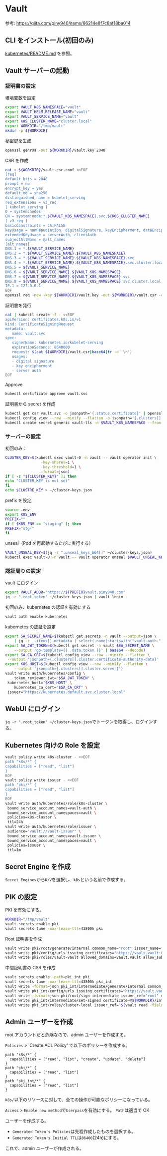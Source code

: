 # Vault

参考: https://qiita.com/piny940/items/66214e8f7c8af18ba014

## CLI をインストール(初回のみ)

[kubernetes/README.md](../..//README.md) を参照。

## Vault サーバーの起動

### 証明書の設定

環境変数を設定

```bash
export VAULT_K8S_NAMESPACE="vault"
export VAULT_HELM_RELEASE_NAME="vault"
export VAULT_SERVICE_NAME="vault"
export K8S_CLUSTER_NAME="cluster.local"
export WORKDIR="/tmp/vault"
mkdir -p ${WORKDIR}
```

秘密鍵を生成

```bash
openssl genrsa -out ${WORKDIR}/vault.key 2048
```

CSR を作成

```bash
cat > ${WORKDIR}/vault-csr.conf <<EOF
[req]
default_bits = 2048
prompt = no
encrypt_key = yes
default_md = sha256
distinguished_name = kubelet_serving
req_extensions = v3_req
[ kubelet_serving ]
O = system:nodes
CN = system:node:*.${VAULT_K8S_NAMESPACE}.svc.${K8S_CLUSTER_NAME}
[ v3_req ]
basicConstraints = CA:FALSE
keyUsage = nonRepudiation, digitalSignature, keyEncipherment, dataEncipherment
extendedKeyUsage = serverAuth, clientAuth
subjectAltName = @alt_names
[alt_names]
DNS.1 = *.${VAULT_SERVICE_NAME}
DNS.2 = *.${VAULT_SERVICE_NAME}.${VAULT_K8S_NAMESPACE}
DNS.3 = *.${VAULT_SERVICE_NAME}.${VAULT_K8S_NAMESPACE}.svc
DNS.4 = *.${VAULT_SERVICE_NAME}.${VAULT_K8S_NAMESPACE}.svc.cluster.local
DNS.5 = ${VAULT_SERVICE_NAME}
DNS.6 = ${VAULT_SERVICE_NAME}.${VAULT_K8S_NAMESPACE}
DNS.7 = ${VAULT_SERVICE_NAME}.${VAULT_K8S_NAMESPACE}.svc
DNS.8 = ${VAULT_SERVICE_NAME}.${VAULT_K8S_NAMESPACE}.svc.cluster.local
IP.1 = 127.0.0.1
EOF
openssl req -new -key ${WORKDIR}/vault.key -out ${WORKDIR}/vault.csr -config ${WORKDIR}/vault-csr.conf
```

証明書を発行

```bash
cat | kubectl create -f - <<EOF
apiVersion: certificates.k8s.io/v1
kind: CertificateSigningRequest
metadata:
   name: vault.svc
spec:
   signerName: kubernetes.io/kubelet-serving
   expirationSeconds: 8640000
   request: $(cat ${WORKDIR}/vault.csr|base64|tr -d '\n')
   usages:
   - digital signature
   - key encipherment
   - server auth
EOF
```

Approve

```bash
kubectl certificate approve vault.svc
```

証明書から secret を作成

```bash
kubectl get csr vault.svc -o jsonpath='{.status.certificate}' | openssl base64 -d -A -out ${WORKDIR}/vault.crt
kubectl config view --raw --minify --flatten -o jsonpath='{.clusters[].cluster.certificate-authority-data}' | base64 -d > ${WORKDIR}/vault.ca
kubectl create secret generic vault-tls -n $VAULT_K8S_NAMESPACE --from-file=vault.key=${WORKDIR}/vault.key --from-file=vault.crt=${WORKDIR}/vault.crt --from-file=vault.ca=${WORKDIR}/vault.ca
```

### サーバーの設定

初回のみ：

```bash
CLUSTER_KEY=$(kubectl exec vault-0 -n vault -- vault operator init \
                -key-shares=1 \
                -key-threshold=1 \
                -format=json)
if [ -z "${CLUSTER_KEY}" ]; then
echo "CLUSTER_KEY is not set"
fi
echo $CLUSTRE_KEY > ~/cluster-keys.json
```

prefix を設定

```bash
source .env
export K8S_ENV
PREFIX=""
if [ $K8S_ENV == "staging" ]; then
PREFIX="stg-"
fi
```

unseal（Pod を再起動するたびに実行する）

```bash
VAULT_UNSEAL_KEY=$(jq -r ".unseal_keys_b64[]" ~/cluster-keys.json)
kubectl exec vault-0 -n vault -- vault operator unseal $VAULT_UNSEAL_KEY
```

### 認証周りの設定

vault にログイン

```bash
export VAULT_ADDR="https://${PREFIX}vault.piny940.com"
jq -r ".root_token" ~/cluster-keys.json | vault login -
```

初回のみ、kubernetes の認証を有効にする

```bash
vault auth enable kubernetes
```

kubernetes の認証を設定

```bash
export SA_SECRET_NAME=$(kubectl get secrets -n vault --output=json \
    | jq -r '.items[].metadata | select(.name|startswith("vault-auth-")).name')
export SA_JWT_TOKEN=$(kubectl get secret -n vault $SA_SECRET_NAME \
    --output 'go-template={{ .data.token }}' | base64 --decode)
export SA_CA_CRT=$(kubectl config view --raw --minify --flatten \
 --output 'jsonpath={.clusters[].cluster.certificate-authority-data}' | base64 --decode)
export K8S_HOST=$(kubectl config view --raw --minify --flatten \
    --output 'jsonpath={.clusters[].cluster.server}')
vault write auth/kubernetes/config \
    token_reviewer_jwt="$SA_JWT_TOKEN" \
 kubernetes_host="$K8S_HOST" \
    kubernetes_ca_cert="$SA_CA_CRT" \
 issuer="https://kubernetes.default.svc.cluster.local"
```

## WebUI にログイン

`jq -r ".root_token" ~/cluster-keys.json`でトークンを取得し、ログインする。

## Kubernetes 向けの Role を設定

```bash
vault policy write k8s-cluster - <<EOF
path "k8s/*" {
capabilities = ["read", "list"]
}
EOF
vault policy write issuer - <<EOF
path "pki/*" {
capabilities = ["read", "list"]
}
EOF
vault write auth/kubernetes/role/k8s-cluster \
 bound_service_account_names=vault-auth \
 bound_service_account_namespaces=vault \
 policies=k8s-cluster \
 ttl=24h
vault write auth/kubernetes/role/issuer \
 audience="vault://vault-issuer" \
 bound_service_account_names=vault-issuer \
 bound_service_account_namespaces=vault \
 policies=issuer \
 ttl=1m
```

## Secret Engine を作成

`Secret Engines`から`K/V`を選択し、`k8s`という名前で作成する。

## PIK の設定

PKI を有効にする。

```bash
WORKDIR="/tmp/vault"
vault secrets enable pki
vault secrets tune -max-lease-ttl=43800h pki
```

Root 証明書を作成

```bash
vault write pki/root/generate/internal common_name="root" issuer_name="root" ttl=87600h > ${WORKDIR}/root_ca.crt
vault write pki/config/urls issuing_certificates="https://vault.vault:8200/v1/pki/ca" crl_distribution_points="https://vault.vault:8200/v1/pki/crl"
vault write pki/roles/vault-vault allowed_domains=vault.vault allow_subdomains=false max_ttl=72h
```

中間証明書の CSR を作成

```bash
vault secrets enable -path=pki_int pki
vault secrets tune -max-lease-ttl=43800h pki_int
vault write -format=json pki_int/intermediate/generate/internal common_name="Vault Intermediate Authority" issuer_name="vault-intermediate" | jq -r '.data.csr' > ${WORKDIR}/pki_intermediate.csr
vault write pki_int/config/urls issuing_certificates="https://vault.vault.svc.cluster.local:8200/v1/pki/ca" crl_distribution_points="https://vault.vault.svc.cluster.local:8200/v1/pki/crl"
vault write -format=json pki/root/sign-intermediate issuer_ref="root" csr=@${WORKDIR}/pki_intermediate.csr format=pem_bundle ttl="43800h" | jq -r '.data.certificate' > ${WORKDIR}/intermediate.cert.pem
vault write pki_int/intermediate/set-signed certificate=@${WORKDIR}/intermediate.cert.pem
vault write pki_int/roles/cluster-local issuer_ref="$(vault read -field=default pki_int/config/issuers)"  allowed_domains="svc.cluster.local" allow_subdomains=true max_ttl="720h"
```

## Admin ユーザーを作成

root アカウントだと危険なので、admin ユーザーを作成する。

`Policies` > 'Create ACL Policy' で以下のポリシーを作成する。

```hcl
path "k8s/*" {
  capabilities = ["read", "list", "create", "update", "delete"]
}
path "pki/*" {
  capabilities = ["read", "list"]
}
path "pki_int/*" {
  capabilities = ["read", "list"]
}
```

`k8s/`以下のリソースに対して、全ての操作が可能なポリシーになっている。

`Access` > `Enable new method`で`Userpass`を有効にする。
`Path`は適当で OK

ユーザーを作成する。

- `Generated Token's Policies`は先程作成したものを選択する。
- `Generated Token's Initial TTL`は`86400`(24h)にする。

これで、admin ユーザーが作成される。
